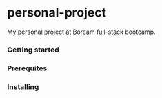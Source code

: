 # personal-project
My personal project at Boream full-stack bootcamp.


### Getting started

### Prerequites
### Installing
